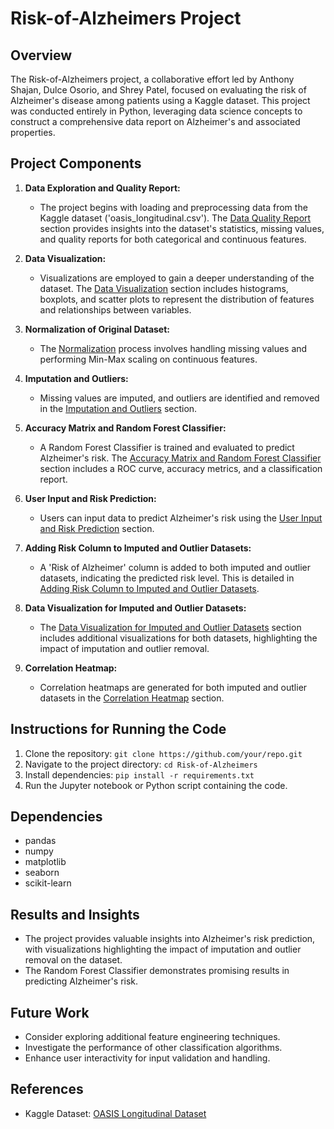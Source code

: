 # Risk-of-Alzheimers Project

## Overview

The Risk-of-Alzheimers project, a collaborative effort led by Anthony Shajan, Dulce Osorio, and Shrey Patel, focused on evaluating the risk of Alzheimer's disease among patients using a Kaggle dataset. This project was conducted entirely in Python, leveraging data science concepts to construct a comprehensive data report on Alzheimer's and associated properties.

## Project Components

1. **Data Exploration and Quality Report:**
   - The project begins with loading and preprocessing data from the Kaggle dataset ('oasis_longitudinal.csv'). The [Data Quality Report](#data-quality-report) section provides insights into the dataset's statistics, missing values, and quality reports for both categorical and continuous features.

2. **Data Visualization:**
   - Visualizations are employed to gain a deeper understanding of the dataset. The [Data Visualization](#data-visualization) section includes histograms, boxplots, and scatter plots to represent the distribution of features and relationships between variables.

3. **Normalization of Original Dataset:**
   - The [Normalization](#normalization-of-original-dataset) process involves handling missing values and performing Min-Max scaling on continuous features.

4. **Imputation and Outliers:**
   - Missing values are imputed, and outliers are identified and removed in the [Imputation and Outliers](#imputation-and-outliers) section.

5. **Accuracy Matrix and Random Forest Classifier:**
   - A Random Forest Classifier is trained and evaluated to predict Alzheimer's risk. The [Accuracy Matrix and Random Forest Classifier](#accuracy-matrix-and-random-forest-classifier) section includes a ROC curve, accuracy metrics, and a classification report.

6. **User Input and Risk Prediction:**
   - Users can input data to predict Alzheimer's risk using the [User Input and Risk Prediction](#user-input-and-risk-prediction) section.

7. **Adding Risk Column to Imputed and Outlier Datasets:**
   - A 'Risk of Alzheimer' column is added to both imputed and outlier datasets, indicating the predicted risk level. This is detailed in [Adding Risk Column to Imputed and Outlier Datasets](#adding-risk-column-to-imputed-and-outlier-datasets).

8. **Data Visualization for Imputed and Outlier Datasets:**
   - The [Data Visualization for Imputed and Outlier Datasets](#data-visualization-for-imputed-and-outlier-datasets) section includes additional visualizations for both datasets, highlighting the impact of imputation and outlier removal.

9. **Correlation Heatmap:**
   - Correlation heatmaps are generated for both imputed and outlier datasets in the [Correlation Heatmap](#correlation-heatmap) section.

## Instructions for Running the Code

1. Clone the repository: `git clone https://github.com/your/repo.git`
2. Navigate to the project directory: `cd Risk-of-Alzheimers`
3. Install dependencies: `pip install -r requirements.txt`
4. Run the Jupyter notebook or Python script containing the code.

## Dependencies

- pandas
- numpy
- matplotlib
- seaborn
- scikit-learn

## Results and Insights

- The project provides valuable insights into Alzheimer's risk prediction, with visualizations highlighting the impact of imputation and outlier removal on the dataset.
- The Random Forest Classifier demonstrates promising results in predicting Alzheimer's risk.

## Future Work

- Consider exploring additional feature engineering techniques.
- Investigate the performance of other classification algorithms.
- Enhance user interactivity for input validation and handling.

## References
- Kaggle Dataset: [OASIS Longitudinal Dataset](https://www.kaggle.com/jboysen/mri-and-alzheimers)

